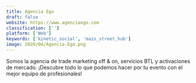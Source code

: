 ```yaml
---
title: Agencia Ego
draft: false 
website: https://www.agenciaego.com
classification: ['']
platform: ['Web']
keywords: ['kinetic_social', 'main_street_hub']
image: 2020/04/Agencia-Ego.png
---
```

Somos la agencia de trade marketing off & on, servicios BTL y activaciones de mercado. ¡Descubre todo lo que podemos hacer por tu evento con el mejor equipo de profesionales!